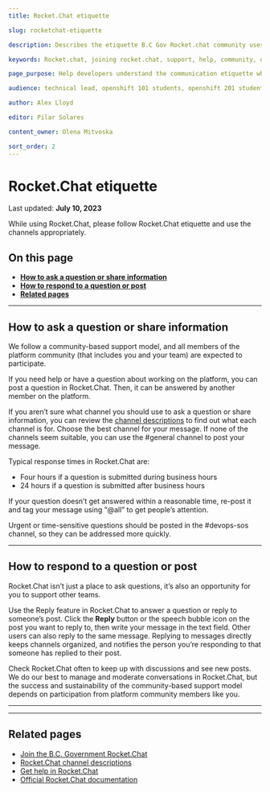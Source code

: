 ```yaml
---
title: Rocket.Chat etiquette 

slug: rocketchat-etiquette

description: Describes the etiquette B.C Gov Rocket.chat community uses in order to ask questions or share information

keywords: Rocket.chat, joining rocket.chat, support, help, community, developers 

page_purpose: Help developers understand the communication etiquette when using the tool Rocket.Chat in order to ask questions or share information

audience: technical lead, openshift 101 students, openshift 201 students,  developers, rocket.chat community

author: Alex Lloyd

editor: Pilar Solares

content_owner: Olena Mitvoska

sort_order: 2
---
```


# Rocket.Chat etiquette 
Last updated: **July 10, 2023**

While using Rocket.Chat, please follow Rocket.Chat etiquette and use the channels appropriately. 

## On this page
* [**How to ask a question or share information**](#how-to-ask-a-question-or-share-information)
* [**How to respond to a question or post**](#how-to-respond-to-a-question-or-post)
* [**Related pages**](#related-pages)
<!-- ### End of "On this page" -->

---
## How to ask a question or share information

We follow a community-based support model, and all members of the platform community (that includes you and your team) are expected to participate.

If you need help or have a question about working on the platform, you can post a question in Rocket.Chat. Then, it can be answered by another member on the platform.

If you aren’t sure what channel you should use to ask a question or share information, you can review the [channel descriptions](/rocketchat-channel-descriptions/) to find out what each channel is for. Choose the best channel for your message. If none of the channels seem suitable, you can use the #general channel to post your message.

Typical response times in Rocket.Chat are:

* Four hours if a question is submitted during business hours
* 24 hours if a question is submitted after business hours

If your question doesn’t get answered within a reasonable time, re-post it and tag your message using “@all” to get people’s attention. 

Urgent or time-sensitive questions should be posted in the #devops-sos channel, so they can be addressed more quickly.

---
## How to respond to a question or post

Rocket.Chat isn’t just a place to ask questions, it’s also an opportunity for you to support other teams.

Use the Reply feature in Rocket.Chat to answer a question or reply to someone’s post. Click the **Reply** button or the speech bubble icon on the post you want to reply to, then write your message in the text field. Other users can also reply to the same message. Replying to messages directly keeps channels organized, and notifies the person you’re responding to that someone has replied to their post.

Check Rocket.Chat often to keep up with discussions and see new posts. We do our best to manage and moderate conversations in Rocket.Chat, but the success and sustainability of the community-based support model depends on participation from platform community members like you. 

---
---
## Related pages
- [Join the B.C. Government Rocket.Chat](/join-bc-rocket-chat/)
- [Rocket.Chat channel descriptions](/rocketchat-channel-descriptions/)
- [Get help in Rocket.Chat](/get-help-in-rocketchat/)
- [Official Rocket.Chat documentation](https://docs.rocket.chat/)